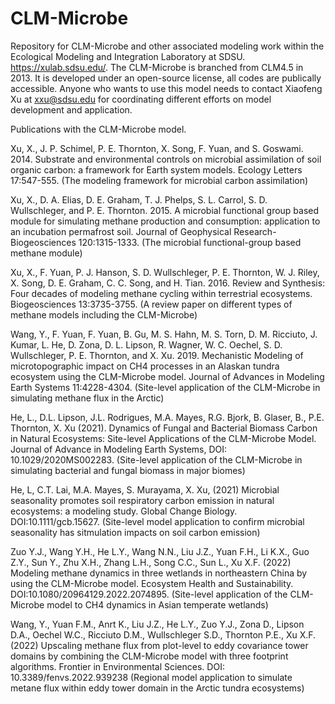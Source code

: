 # CLM-Microbe
Repository for CLM-Microbe and other associated modeling work within the Ecological Modeling and Integration Laboratory at SDSU. https://xulab.sdsu.edu/. The CLM-Microbe is branched from CLM4.5 in 2013. It is developed under an open-source license, all codes are publically accessible. Anyone who wants to use this model needs to contact Xiaofeng Xu at xxu@sdsu.edu for coordinating different efforts on model development and application.

Publications with the CLM-Microbe model.

Xu, X., J. P. Schimel, P. E. Thornton, X. Song, F. Yuan, and S. Goswami. 2014. Substrate and environmental controls on microbial assimilation of soil organic carbon: a framework for Earth system models. Ecology Letters 17:547-555. (The modeling framework for microbial carbon assimilation)

Xu, X., D. A. Elias, D. E. Graham, T. J. Phelps, S. L. Carrol, S. D. Wullschleger, and P. E. Thornton. 2015. A microbial functional group based module for simulating methane production and consumption: application to an incubation permafrost soil. Journal of Geophysical Research-Biogeosciences 120:1315-1333. (The microbial functional-group based methane module)

Xu, X., F. Yuan, P. J. Hanson, S. D. Wullschleger, P. E. Thornton, W. J. Riley, X. Song, D. E. Graham, C. C. Song, and H. Tian. 2016. Review and Synthesis: Four decades of modeling methane cycling within terrestrial ecosystems. Biogeosciences 13:3735-3755. (A review paper on different types of methane models including the CLM-Microbe)

Wang, Y., F. Yuan, F. Yuan, B. Gu, M. S. Hahn, M. S. Torn, D. M. Ricciuto, J. Kumar, L. He, D. Zona, D. L. Lipson, R. Wagner, W. C. Oechel, S. D. Wullschleger, P. E. Thornton, and X. Xu. 2019. Mechanistic Modeling of microtopographic impact on CH4 processes in an Alaskan tundra ecosystem using the CLM-Microbe model. Journal of Advances in Modeling Earth Systems 11:4228-4304. (Site-level application of the CLM-Microbe in simulating methane flux in the Arctic)

He, L., D.L. Lipson, J.L. Rodrigues, M.A. Mayes, R.G. Bjork, B. Glaser, B., P.E. Thornton, X. Xu (2021). Dynamics of Fungal and Bacterial Biomass Carbon in Natural Ecosystems: Site-level Applications of the CLM-Microbe Model. Journal of Advance in Modeling Earth Systems, DOI: 10.1029/2020MS002283. (Site-level application of the CLM-Microbe in simulating bacterial and fungal biomass in major biomes)

He, L, C.T. Lai, M.A. Mayes, S. Murayama, X. Xu, (2021) Microbial seasonality promotes soil respiratory carbon emission in natural ecosystems: a modeling study. Global Change Biology. DOI:10.1111/gcb.15627. (Site-level model application to confirm microbial seasonality has sitmulation impacts on soil carbon emission)

Zuo Y.J., Wang Y.H., He L.Y., Wang N.N., Liu J.Z., Yuan F.H., Li K.X., Guo Z.Y., Sun Y., Zhu X.H., Zhang L.H., Song C.C., Sun L., Xu X.F. (2022) Modeling methane dynamics in three wetlands in northeastern China by using the CLM-Microbe model. Ecosystem Health and Sustainability. DOI:10.1080/20964129.2022.2074895. (Site-level application of the CLM-Microbe model to CH4 dynamics in Asian temperate wetlands)

Wang, Y., Yuan F.M., Anrt K., Liu J.Z., He L.Y., Zuo Y.J., Zona D., Lipson D.A., Oechel W.C., Ricciuto D.M., Wullschleger S.D., Thornton P.E., Xu X.F. (2022) Upscaling methane flux from plot-level to eddy covariance tower domains by combining the CLM-Microbe model with three footprint algorithms. Frontier in Environmental Sciences. DOI: 10.3389/fenvs.2022.939238 (Regional model application to simulate metane flux within eddy tower domain in the Arctic tundra ecosystems)


